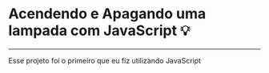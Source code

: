 # Acendendo e Apagando uma lampada com JavaScript 💡
---
Esse projeto foi o primeiro que eu fiz utilizando JavaScript
 
